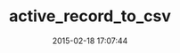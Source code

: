 ---
layout: post
title:  "active_record_to_csv"
repo:   "ordinaryzelig/active_record_to_csv"
date:   2015-02-18 17:07:44
gemurl: https://github.com/ordinaryzelig/active_record_to_csv
---